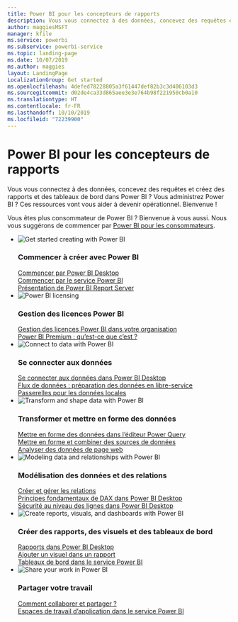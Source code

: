 ```yaml
---
title: Power BI pour les concepteurs de rapports
description: Vous vous connectez à des données, concevez des requêtes et créez des rapports et des tableaux de bord dans Power BI ? Vous êtes administrateur Power BI ?
author: maggiesMSFT
manager: kfile
ms.service: powerbi
ms.subservice: powerbi-service
ms.topic: landing-page
ms.date: 10/07/2019
ms.author: maggies
layout: LandingPage
LocalizationGroup: Get started
ms.openlocfilehash: 4defed78228805a3f61447def82b3c3d406103d3
ms.sourcegitcommit: d02de4ca33d865aee3e3e764b98f221950cb0a10
ms.translationtype: HT
ms.contentlocale: fr-FR
ms.lasthandoff: 10/10/2019
ms.locfileid: "72239900"
---
```

# <a name="power-bi-for-report-designers"></a>Power BI pour les concepteurs de rapports

Vous vous connectez à des données, concevez des requêtes et créez des rapports et des tableaux de bord dans Power BI ? Vous administrez Power BI ? Ces ressources vont vous aider à devenir opérationnel. Bienvenue !

Vous êtes plus consommateur de Power BI ? Bienvenue à vous aussi. Nous vous suggérons de commencer par [Power BI pour les consommateurs](consumer/power-bi-consumer-landing.md).

<ul class="panelContent cardsF"> 
            <li> 
                  <div class="cardSize"> 
                        <div class="cardPadding"> 
                              <div class="card"> 
                                    <div class="cardImageOuter">
                                          <div class="cardImage">
                                                <img alt="Get started creating with Power BI" src="media/power-bi-creator-landing/power-bi-designer-get-started.svg" data-linktype="relative-path">
                                          </div>
                                    </div>
                                    <div class="cardText"> 
                                          <h3>Commencer à créer avec Power BI</h3> 
                                          <p></p>
                                               <a href="desktop-what-is-desktop.md">Commencer par Power BI Desktop</a><br/> 
                                               <a href="power-bi-overview.md">Commencer par le service Power BI</a><br/> 
                                               <a href="report-server/get-started.md">Présentation de Power BI Report Server</a>
                                    </div> 
                              </div> 
                        </div> 
                  </div> 
            </li>
            <li> 
                  <div class="cardSize"> 
                        <div class="cardPadding"> 
                              <div class="card"> 
                                    <div class="cardImageOuter">
                                          <div class="cardImage">
                                                <img alt="Power BI licensing" src="media/power-bi-creator-landing/power-bi-designer-licensing.svg" data-linktype="relative-path">
                                          </div>
                                    </div>
                                    <div class="cardText"> 
                                          <h3>Gestion des licences Power BI</h3> 
                                          <p></p>
                                                <a href="service-admin-licensing-organization.md">Gestion des licences Power BI dans votre organisation</a><br/> 
                                                <a href="service-premium-what-is.md">Power BI Premium : qu’est-ce que c’est ?</a> 
                                    </div> 
                              </div> 
                        </div> 
                  </div> 
            </li>
            <li> 
                  <div class="cardSize"> 
                        <div class="cardPadding"> 
                              <div class="card"> 
                                    <div class="cardImageOuter">
                                          <div class="cardImage">
                                                <img alt="Connect to data with Power BI" src="media/power-bi-creator-landing/power-bi-designer-connect-data.svg" data-linktype="relative-path">
                                          </div>
                                    </div>
                                    <div class="cardText"> 
                                          <h3>Se connecter aux données</h3> 
                                          <p></p>
                                                <a href="desktop-quickstart-connect-to-data.md">Se connecter aux données dans Power BI Desktop </a><br/> 
                                                <a href="service-dataflows-overview.md">Flux de données : préparation des données en libre-service</a><br/> 
                                                <a href="service-gateway-onprem.md">Passerelles pour les données locales</a>
                                    </div> 
                              </div> 
                        </div> 
                  </div> 
            </li>
            <li> 
                  <div class="cardSize"> 
                        <div class="cardPadding"> 
                              <div class="card"> 
                                    <div class="cardImageOuter">
                                          <div class="cardImage">
                                                <img alt="Transform and shape data with Power BI" src="media/power-bi-creator-landing/power-bi-designer-transform-shape-data.svg" data-linktype="relative-path">
                                          </div>
                                    </div>
                                    <div class="cardText"> 
                                          <h3>Transformer et mettre en forme des données</h3> 
                                          <p></p>
                                                <a href="desktop-common-query-tasks.md">Mettre en forme des données dans l’éditeur Power Query</a><br/> 
                                                <a href="desktop-shape-and-combine-data.md">Mettre en forme et combiner des sources de données</a><br/> 
                                                <a href="desktop-tutorial-importing-and-analyzing-data-from-a-web-page.md">Analyser des données de page web</a>
                                    </div> 
                              </div> 
                        </div> 
                  </div> 
            </li>
            <li> 
                  <div class="cardSize"> 
                        <div class="cardPadding"> 
                              <div class="card"> 
                                    <div class="cardImageOuter">
                                          <div class="cardImage">
                                                <img alt="Modeling data and relationships with Power BI" src="media/power-bi-creator-landing/power-bi-designer-modeling-data-relationships.svg" data-linktype="relative-path">
                                          </div>
                                    </div>
                                    <div class="cardText"> 
                                          <h3>Modélisation des données et des relations</h3> 
                                          <p></p>
                                                <a href="desktop-create-and-manage-relationships.md">Créer et gérer les relations</a><br/>
                                                <a href="desktop-quickstart-learn-dax-basics.md">Principes fondamentaux de DAX dans Power BI Desktop</a><br/> 
                                                <a href="service-admin-rls.md">Sécurité au niveau des lignes dans Power BI Desktop</a> 
                                    </div> 
                              </div> 
                        </div> 
                  </div> 
            </li>
            <li> 
                  <div class="cardSize"> 
                        <div class="cardPadding"> 
                              <div class="card"> 
                                    <div class="cardImageOuter">
                                          <div class="cardImage">
                                                <img alt="Create reports, visuals, and dashboards with Power BI" src="media/power-bi-creator-landing/power-bi-designer-create-reports-visuals-dashboards.svg" data-linktype="relative-path">
                                          </div>
                                    </div>
                                    <div class="cardText"> 
                                          <h3>Créer des rapports, des visuels et des tableaux de bord</h3> 
                                          <p></p>
                                                <a href="desktop-report-view.md">Rapports dans Power BI Desktop</a><br/> 
                                                <a href="power-bi-report-add-visualizations-i.md">Ajouter un visuel dans un rapport</a><br/> 
                                                <a href="service-dashboard-create.md">Tableaux de bord dans le service Power BI</a>
                                    </div> 
                              </div> 
                        </div> 
                  </div> 
            </li>
            <li> 
                  <div class="cardSize"> 
                        <div class="cardPadding"> 
                              <div class="card"> 
                                    <div class="cardImageOuter">
                                          <div class="cardImage">
                                                <img alt="Share your work in Power BI" src="media/power-bi-creator-landing/power-bi-designer-share-work.svg" data-linktype="relative-path">
                                          </div>
                                    </div>
                                    <div class="cardText"> 
                                          <h3>Partager votre travail</h3> 
                                          <p></p>
                                                <a href="service-how-to-collaborate-distribute-dashboards-reports.md">Comment collaborer et partager ?</a><br/>
                                                <a href="service-create-workspaces.md">Espaces de travail d’application dans le service Power BI</a> 
                                    </div> 
                              </div> 
                        </div> 
                  </div> 
            </li>
</ul>



